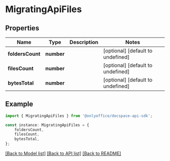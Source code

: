 # MigratingApiFiles


## Properties

Name | Type | Description | Notes
------------ | ------------- | ------------- | -------------
**foldersCount** | **number** |  | [optional] [default to undefined]
**filesCount** | **number** |  | [optional] [default to undefined]
**bytesTotal** | **number** |  | [optional] [default to undefined]

## Example

```typescript
import { MigratingApiFiles } from '@onlyoffice/docspace-api-sdk';

const instance: MigratingApiFiles = {
    foldersCount,
    filesCount,
    bytesTotal,
};
```

[[Back to Model list]](../README.md#documentation-for-models) [[Back to API list]](../README.md#documentation-for-api-endpoints) [[Back to README]](../README.md)
